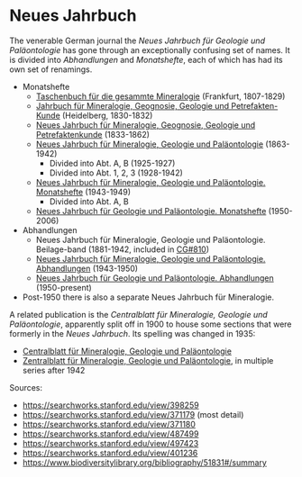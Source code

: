# Neues Jahrbuch

The venerable German journal the _Neues Jahrbuch für Geologie und Paläontologie_ has
gone through an exceptionally confusing set of names. It is divided into _Abhandlungen_
and _Monatshefte_, each of which has had its own set of renamings.

- Monatshefte
  - [Taschenbuch für die gesammte Mineralogie](/cg/4261) (Frankfurt, 1807-1829)
  - [Jahrbuch für Mineralogie, Geognosie, Geologie und Petrefakten-Kunde](/cg/2748)
    (Heidelberg, 1830-1832)
  - [Neues Jahrbuch für Mineralogie, Geognosie, Geologie und Petrefaktenkunde](/cg/1577)
    (1833-1862)
  - [Neues Jahrbuch für Mineralogie, Geologie und Paläontologie](/cg/810) (1863-1942)
    - Divided into Abt. A, B (1925-1927)
    - Divided into Abt. 1, 2, 3 (1928-1942)
  - [Neues Jahrbuch für Mineralogie, Geologie und Paläontologie. Monatshefte](/cg/4262)
    (1943-1949)
    - Divided into Abt. A, B
  - [Neues Jahrbuch für Geologie und Paläontologie. Monatshefte](/cg/786) (1950-2006)
- Abhandlungen
  - Neues Jahrbuch für Mineralogie, Geologie und Paläontologie. Beilage-band (1881-1942,
    included in [CG#810](/cg/810))
  - [Neues Jahrbuch für Mineralogie, Geologie und Paläontologie. Abhandlungen](/cg/1635)
    (1943-1950)
  - [Neues Jahrbuch für Geologie und Paläontologie. Abhandlungen](/cg/711)
    (1950-present)
- Post-1950 there is also a separate Neues Jahrbuch für Mineralogie.

A related publication is the _Centralblatt für Mineralogie, Geologie und Paläontologie_,
apparently split off in 1900 to house some sections that were formerly in the _Neues
Jahrbuch_. Its spelling was changed in 1935:

- [Centralblatt für Mineralogie, Geologie und Paläontologie](/cg/2015)
- [Zentralblatt für Mineralogie, Geologie und Paläontologie](/cg/1129), in multiple
  series after 1942

Sources:

- https://searchworks.stanford.edu/view/398259
- https://searchworks.stanford.edu/view/371179 (most detail)
- https://searchworks.stanford.edu/view/371180
- https://searchworks.stanford.edu/view/487499
- https://searchworks.stanford.edu/view/497423
- https://searchworks.stanford.edu/view/401236
- https://www.biodiversitylibrary.org/bibliography/51831#/summary
